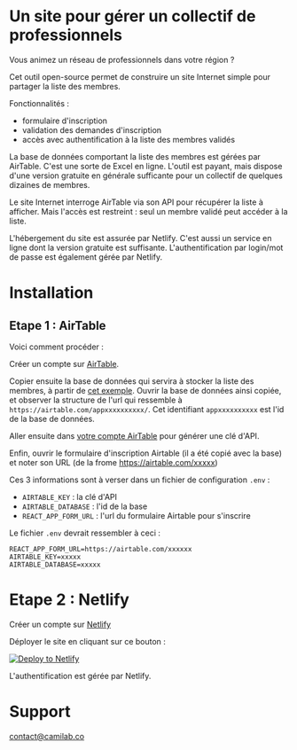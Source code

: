 # Un site pour gérer un collectif de professionnels

Vous animez un réseau de professionnels dans votre région ?

Cet outil open-source permet de construire un site Internet simple pour partager la liste des membres.

Fonctionnalités :
- formulaire d'inscription
- validation des demandes d'inscription
- accès avec authentification à la liste des membres validés

La base de données comportant la liste des membres est gérées par AirTable.
C'est une sorte de Excel en ligne. L'outil est payant, mais dispose d'une version gratuite en générale sufficante pour un collectif de quelques dizaines de membres. 

Le site Internet interroge AirTable via son API pour récupérer la liste à afficher.
Mais l'accès est restreint : seul un membre validé peut accéder à la liste. 

L'hébergement du site est assurée par Netlify. 
C'est aussi un service en ligne dont la version gratuite est suffisante. 
L'authentification par login/mot de passe est également gérée par Netlify.

# Installation

## Etape 1 : AirTable

Voici comment procéder :

Créer un compte sur [AirTable](https://airtable.com/).

Copier ensuite la base de données qui servira à stocker la liste des membres, à partir de [cet exemple](https://airtable.com/shrpiZM7Oz16H5VQb). Ouvrir la base de données ainsi copiée, et observer la structure de l'url qui ressemble à `https://airtable.com/appxxxxxxxxxx/`.
Cet identifiant `appxxxxxxxxxx` est l'id de la base de données.

Aller ensuite dans [votre compte AirTable](https://airtable.com/account) pour générer une clé d'API. 

Enfin, ouvrir le formulaire d'inscription Airtable (il a été copié avec la base) et noter son URL (de la frome https://airtable.com/xxxxx)

Ces 3 informations sont à verser dans un fichier de configuration `.env` :
- `AIRTABLE_KEY` : la clé d'API
- `AIRTABLE_DATABASE` : l'id de la base
- `REACT_APP_FORM_URL` : l'url du formulaire Airtable pour s'inscrire

Le fichier `.env` devrait ressembler à ceci :
```
REACT_APP_FORM_URL=https://airtable.com/xxxxxx
AIRTABLE_KEY=xxxxx
AIRTABLE_DATABASE=xxxxx
```

# Etape 2 : Netlify

Créer un compte sur [Netlify](https://netlify.com)

Déployer le site en cliquant sur ce bouton :

[![Deploy to Netlify](https://www.netlify.com/img/deploy/button.svg)](https://app.netlify.com/start/deploy?repository=https://github.com/Herve07h22/ran-boilerplate)

L'authentification est gérée par Netlify.

# Support

[contact@camilab.co](https://camilab.co)
